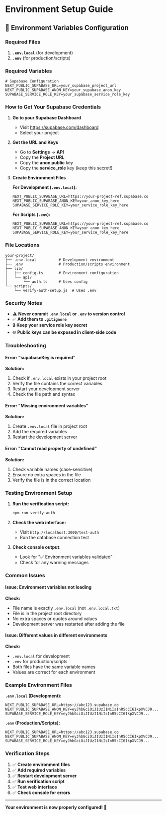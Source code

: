# Environment Setup Guide

## 🔧 **Environment Variables Configuration**

### **Required Files**

1. **`.env.local`** (for development)
2. **`.env`** (for production/scripts)

### **Required Variables**

```env
# Supabase Configuration
NEXT_PUBLIC_SUPABASE_URL=your_supabase_project_url
NEXT_PUBLIC_SUPABASE_ANON_KEY=your_supabase_anon_key
SUPABASE_SERVICE_ROLE_KEY=your_supabase_service_role_key
```

### **How to Get Your Supabase Credentials**

1. **Go to your Supabase Dashboard**

   - Visit https://supabase.com/dashboard
   - Select your project

2. **Get the URL and Keys**

   - Go to **Settings** → **API**
   - Copy the **Project URL**
   - Copy the **anon public** key
   - Copy the **service_role** key (keep this secret!)

3. **Create Environment Files**

   **For Development (`.env.local`):**

   ```env
   NEXT_PUBLIC_SUPABASE_URL=https://your-project-ref.supabase.co
   NEXT_PUBLIC_SUPABASE_ANON_KEY=your_anon_key_here
   SUPABASE_SERVICE_ROLE_KEY=your_service_role_key_here
   ```

   **For Scripts (`.env`):**

   ```env
   NEXT_PUBLIC_SUPABASE_URL=https://your-project-ref.supabase.co
   NEXT_PUBLIC_SUPABASE_ANON_KEY=your_anon_key_here
   SUPABASE_SERVICE_ROLE_KEY=your_service_role_key_here
   ```

### **File Locations**

```
your-project/
├── .env.local          # Development environment
├── .env                # Production/scripts environment
├── lib/
│   ├── config.ts       # Environment configuration
│   └── api/
│       └── auth.ts     # Uses config
└── scripts/
    └── verify-auth-setup.js  # Uses .env
```

### **Security Notes**

- ⚠️ **Never commit `.env.local` or `.env` to version control**
- ✅ **Add them to `.gitignore`**
- 🔒 **Keep your service role key secret**
- 🌐 **Public keys can be exposed in client-side code**

### **Troubleshooting**

#### **Error: "supabaseKey is required"**

**Solution:**

1. Check if `.env.local` exists in your project root
2. Verify the file contains the correct variables
3. Restart your development server
4. Check the file path and syntax

#### **Error: "Missing environment variables"**

**Solution:**

1. Create `.env.local` file in project root
2. Add the required variables
3. Restart the development server

#### **Error: "Cannot read property of undefined"**

**Solution:**

1. Check variable names (case-sensitive)
2. Ensure no extra spaces in the file
3. Verify the file is in the correct location

### **Testing Environment Setup**

1. **Run the verification script:**

   ```bash
   npm run verify-auth
   ```

2. **Check the web interface:**

   - Visit `http://localhost:3000/test-auth`
   - Run the database connection test

3. **Check console output:**
   - Look for "✅ Environment variables validated"
   - Check for any warning messages

### **Common Issues**

#### **Issue: Environment variables not loading**

**Check:**

- File name is exactly `.env.local` (not `.env.local.txt`)
- File is in the project root directory
- No extra spaces or quotes around values
- Development server was restarted after adding the file

#### **Issue: Different values in different environments**

**Check:**

- `.env.local` for development
- `.env` for production/scripts
- Both files have the same variable names
- Values are correct for each environment

### **Example Environment Files**

**`.env.local` (Development):**

```env
NEXT_PUBLIC_SUPABASE_URL=https://abc123.supabase.co
NEXT_PUBLIC_SUPABASE_ANON_KEY=eyJhbGciOiJIUzI1NiIsInR5cCI6IkpXVCJ9...
SUPABASE_SERVICE_ROLE_KEY=eyJhbGciOiJIUzI1NiIsInR5cCI6IkpXVCJ9...
```

**`.env` (Production/Scripts):**

```env
NEXT_PUBLIC_SUPABASE_URL=https://abc123.supabase.co
NEXT_PUBLIC_SUPABASE_ANON_KEY=eyJhbGciOiJIUzI1NiIsInR5cCI6IkpXVCJ9...
SUPABASE_SERVICE_ROLE_KEY=eyJhbGciOiJIUzI1NiIsInR5cCI6IkpXVCJ9...
```

### **Verification Steps**

1. ✅ **Create environment files**
2. ✅ **Add required variables**
3. ✅ **Restart development server**
4. ✅ **Run verification script**
5. ✅ **Test web interface**
6. ✅ **Check console for errors**

---

**Your environment is now properly configured!** 🎉
